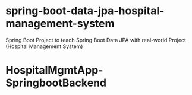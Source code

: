 # spring-boot-data-jpa-hospital-management-system
Spring Boot Project to teach Spring Boot Data JPA with real-world Project (Hospital Management System)
# HospitalMgmtApp-SpringbootBackend
